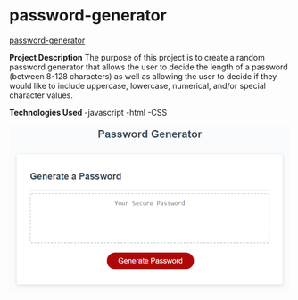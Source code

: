 # password-generator

[password-generator](file:///C:/Users/bcheu/password-generator/index.html)

**Project Description**
The purpose of this project is to create a random password generator that allows the user to decide the length of a password (between 8-128 characters) as well as allowing the user to decide if they would like to include uppercase, lowercase, numerical, and/or special character values.


**Technologies Used**
-javascript
-html
-CSS

![portfolio demo](./Assets/03-javascript-homework-demo.png)